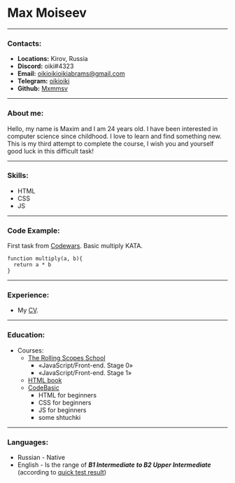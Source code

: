 # Max Moiseev
---
### Contacts:
* **Locations:** Kirov, Russia
* **Discord:** oiki#4323
* **Email:** oikioikioikiabrams@gmail.com
* **Telegram:** [oikioiki](https://t.me/oikioiki)
* **Github:** [Mxmmsv](https://github.com/Mxmmsv)
---
### About me:
Hello, my name is Maxim and I am 24 years old. I have been interested in computer science since childhood. I love to learn and find something new. This is my third attempt to complete the course, I wish you and yourself good luck in this difficult task!

---
### Skills:
* HTML
* CSS
* JS
---
### Code Example:
First task from [Codewars](https://www.codewars.com/). Basic multiply KATA.
```
function multiply(a, b){
  return a * b
}
```
---
### Experience:
* My [CV](https://mxmmsv.github.io/rsschool-cv/cv).
---
### Education:
* Courses:
    + [The Rolling Scopes School](https://rs.school/)
        - «JavaScript/Front-end. Stage 0»
        - «JavaScript/Front-end. Stage 1»
    + [HTML book](http://htmlbook.ru/)
    + [CodeBasic](https://ru.code-basics.com/)
        - HTML for beginners
        - CSS for beginners
        - JS for beginners
        - some shtuchki
---
### Languages:
* Russian \- Native
* English \- Is the range of ***B1 Intermediate to B2 Upper Intermediate*** (according to [quick test result](https://www.efset.org/quick-check))
